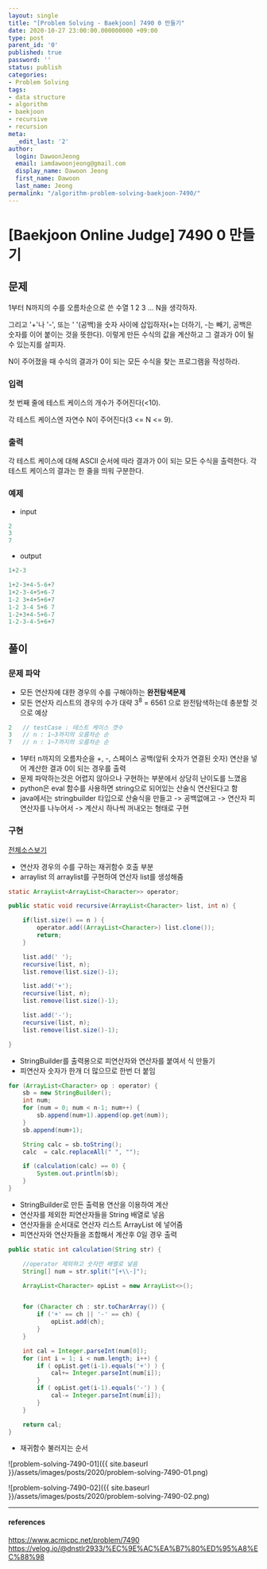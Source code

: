 ```yaml
---
layout: single
title: "[Problem Solving - Baekjoon] 7490 0 만들기"
date: 2020-10-27 23:00:00.000000000 +09:00
type: post
parent_id: '0'
published: true
password: ''
status: publish
categories:
- Problem Solving
tags:
- data structure
- algorithm
- baekjoon
- recursive
- recursion
meta:
  _edit_last: '2'
author:
  login: DawoonJeong
  email: iamdawoonjeong@gmail.com
  display_name: Dawoon Jeong
  first_name: Dawoon
  last_name: Jeong
permalink: "/algorithm-problem-solving-baekjoon-7490/"
---
```

# [Baekjoon Online Judge] 7490 0 만들기

## 문제
1부터 N까지의 수를 오름차순으로 쓴 수열 1 2 3 ... N을 생각하자.

그리고 '+'나 '-', 또는 ' '(공백)을 숫자 사이에 삽입하자(+는 더하기, -는 빼기, 공백은 숫자를 이어 붙이는 것을 뜻한다). 이렇게 만든 수식의 값을 계산하고 그 결과가 0이 될 수 있는지를 살피자.

N이 주어졌을 때 수식의 결과가 0이 되는 모든 수식을 찾는 프로그램을 작성하라.

### 입력
첫 번째 줄에 테스트 케이스의 개수가 주어진다(<10).

각 테스트 케이스엔 자연수 N이 주어진다(3 <= N <= 9).

### 출력
각 테스트 케이스에 대해 ASCII 순서에 따라 결과가 0이 되는 모든 수식을 출력한다. 각 테스트 케이스의 결과는 한 줄을 띄워 구분한다.

### 예제
- input

```java
2
3
7
```
- output

```java
1+2-3

1+2-3+4-5-6+7
1+2-3-4+5+6-7
1-2 3+4+5+6+7
1-2 3-4 5+6 7
1-2+3+4-5+6-7
1-2-3-4-5+6+7
```

## 풀이

### 문제 파악
- 모든 연산자에 대한 경우의 수를 구해야하는 **완전탐색문제**
- 모든 연산자 리스트의 경우의 수가 대략 3<sup>8</sup> =  6561 으로 완전탐색하는데 충분할 것으로 예상


```java
2   // testCase : 테스트 케이스 갯수
3   // n : 1~3까지의 오름차순 순
7   // n : 1~7까지의 오름차순 순
```

- 1부터 n까지의 오름차순을 +, -, 스페이스 공백(앞뒤 숫자가 연결된 숫자) 연산을 넣어 계산한 결과 0이 되는 경우를 출력
- 문제 파악하는것은 어렵지 않아으나 구현하는 부분에서 상당히 난이도를 느꼈음
- python은 eval 함수를 사용하면 string으로 되어있는 산술식 연산된다고 함
- java에서는 stringbuilder 타입으로 산술식을 만들고 -> 공백없애고 -> 연산자 피연산자를 나누어서 -> 계산시 하나씩 꺼내오는 형태로 구현

### 구현

[전체소스보기](https://github.com/devvoon/java-datastructure-algorithm/blob/master/java-algorithm-problem-solving/src/baekjoon/problem7490/Main.java)

- 연산자 경우의 수를 구하는 재귀함수 호출 부분
- arraylist 의 arraylist를 구현하여 연산자 list를 생성해줌   

```java
static ArrayList<ArrayList<Character>> operator;

public static void recursive(ArrayList<Character> list, int n) {

    if(list.size() == n ) {
        operator.add((ArrayList<Character>) list.clone());
        return;
    }

    list.add(' ');
    recursive(list, n);
    list.remove(list.size()-1);

    list.add('+');
    recursive(list, n);
    list.remove(list.size()-1);

    list.add('-');
    recursive(list, n);
    list.remove(list.size()-1);

}
```


- StringBuilder를 출력용으로 피연산자와 연산자를 붙여서 식 만들기
- 피연산자 숫자가 한개 더 많으므로 한번 더 붙임

```java
for (ArrayList<Character> op : operator) {
    sb = new StringBuilder();
    int num;
    for (num = 0; num < n-1; num++) {
        sb.append(num+1).append(op.get(num));
    }
    sb.append(num+1);

    String calc = sb.toString();
    calc  = calc.replaceAll(" ", "");

    if (calculation(calc) == 0) {
        System.out.println(sb);
    }
}
```

- StringBuilder로 만든 출력용 연산을 이용하여 계산
- 연산자를 제외한 피연산자들을 String 배열로 넣음
- 연산자들을 순서대로 연산자 리스트 ArrayList 에 넣어줌
- 피연산자와 연산자들을 조합해서 계산후 0일 경우 출력

```java
public static int calculation(String str) {

    //operator 제외하고 숫자만 배열로 넣음
    String[] num = str.split("[+\\-]");

    ArrayList<Character> opList = new ArrayList<>();


    for (Character ch : str.toCharArray()) {
        if ('+' == ch || '-' == ch) {
            opList.add(ch);
        }
    }

    int cal = Integer.parseInt(num[0]);
    for (int i = 1; i < num.length; i++) {
        if ( opList.get(i-1).equals('+') ) {
            cal+= Integer.parseInt(num[i]);
        }
        if ( opList.get(i-1).equals('-') ) {
            cal-= Integer.parseInt(num[i]);
        }
    }

    return cal;
}
```

- 재귀함수 불러지는 순서

![problem-solving-7490-01]({{ site.baseurl }}/assets/images/posts/2020/problem-solving-7490-01.png)


![problem-solving-7490-02]({{ site.baseurl }}/assets/images/posts/2020/problem-solving-7490-02.png)


---

#### references
<https://www.acmicpc.net/problem/7490>
<https://velog.io/@dnstlr2933/%EC%9E%AC%EA%B7%80%ED%95%A8%EC%88%98>
